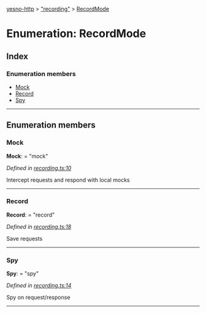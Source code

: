 [yesno-http](../README.md) > ["recording"](../modules/_recording_.md) > [RecordMode](../enums/_recording_.recordmode.md)

# Enumeration: RecordMode

## Index

### Enumeration members

* [Mock](_recording_.recordmode.md#mock)
* [Record](_recording_.recordmode.md#record)
* [Spy](_recording_.recordmode.md#spy)

---

## Enumeration members

<a id="mock"></a>

###  Mock

**Mock**:  = "mock"

*Defined in [recording.ts:10](https://github.com/FormidableLabs/yesno/blob/61f406a/src/recording.ts#L10)*

Intercept requests and respond with local mocks

___
<a id="record"></a>

###  Record

**Record**:  = "record"

*Defined in [recording.ts:18](https://github.com/FormidableLabs/yesno/blob/61f406a/src/recording.ts#L18)*

Save requests

___
<a id="spy"></a>

###  Spy

**Spy**:  = "spy"

*Defined in [recording.ts:14](https://github.com/FormidableLabs/yesno/blob/61f406a/src/recording.ts#L14)*

Spy on request/response

___

